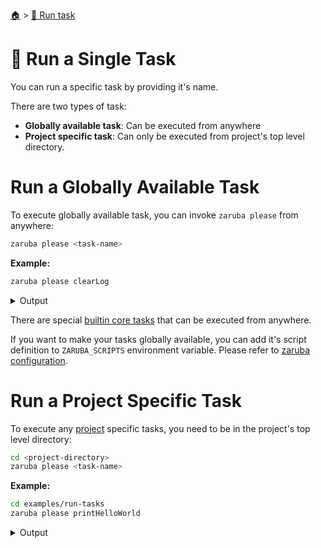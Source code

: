 <!--startTocHeader-->
[🏠](../README.md) > [🏃 Run task](README.md)
# 🍺 Run a Single Task
<!--endTocHeader-->

You can run a specific task by providing it's name.

There are two types of task:

* __Globally available task__: Can be executed from anywhere
* __Project specific task__: Can only be executed from project's top level directory.

# Run a Globally Available Task

To execute globally available task, you can invoke `zaruba please` from anywhere:

```bash
zaruba please <task-name>
```

__Example:__

<!--startCode-->
```bash
zaruba please clearLog
```
 
<details>
<summary>Output</summary>
 
```````
Job Starting...
 Elapsed Time: 1.814µs
 Current Time: 16:35:59
  Run  'clearLog' command on /home/gofrendi/zaruba/docs
   clearLog              16:35:59.567 Log removed
  Successfully running  'clearLog' command
  Job Running...
 Elapsed Time: 105.272414ms
 Current Time: 16:35:59
  
  Job Complete!!! 
  Terminating
  Job Ended...
 Elapsed Time: 306.297122ms
 Current Time: 16:35:59
zaruba please clearLog
```````
</details>
<!--endCode-->

 There are special [builtin core tasks](../core-tasks/README.md) that can be executed from anywhere.
 
 If you want to make your tasks globally available, you can add it's script definition to `ZARUBA_SCRIPTS` environment variable. Please refer to [zaruba configuration](../configuration.md).

# Run a Project Specific Task

To execute any [project](./project/README.md) specific tasks, you need to be in the project's top level directory:

```bash
cd <project-directory>
zaruba please <task-name>
```

__Example:__

<!--startCode-->
```bash
cd examples/run-tasks
zaruba please printHelloWorld
```
 
<details>
<summary>Output</summary>
 
```````
Job Starting...
 Elapsed Time: 2.298µs
 Current Time: 16:36:00
  Run  'printHelloWorld' command on /home/gofrendi/zaruba/docs/examples/run-tasks
   printHelloWorld       16:36:00.032 hello world
  Successfully running  'printHelloWorld' command
  Job Running...
 Elapsed Time: 102.73433ms
 Current Time: 16:36:00
  
  Job Complete!!! 
  Terminating
  Job Ended...
 Elapsed Time: 213.267879ms
 Current Time: 16:36:00
zaruba please printHelloWorld
```````
</details>
<!--endCode-->


<!--startTocSubTopic-->
<!--endTocSubTopic-->